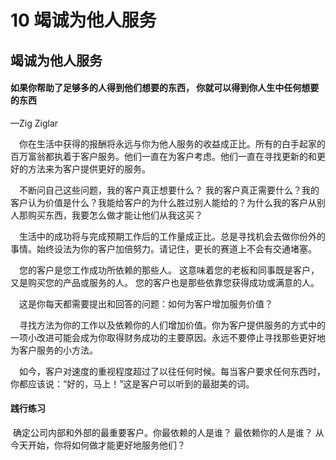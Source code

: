 # 10 竭诚为他人服务

## 竭诚为他人服务

#### 如果你帮助了足够多的人得到他们想要的东西， 你就可以得到你人生中任何想要的东西

—Zig Ziglar ​ 

　你在生活中获得的报酬将永远与你为他人服务的收益成正比。所有的白手起家的百万富翁都执着于客户服务。他们一直在为客户考虑。他们一直在寻找更新的和更好的方法来为客户提供更好的服务。 ​ 

　不断问自己这些问题，我的客户真正想要什么？ 我的客户真正需要什么？我的客户认为价值是什么？我能给客户的为什么胜过别人能给的？为什么我的客户从别人那购买东西，我要怎么做才能让他们从我这买？ ​

　生活中的成功将与完成预期工作后的工作量成正比。总是寻找机会去做你份外的事情。始终设法为你的客户加倍努力。请记住，更长的赛道上不会有交通堵塞。 ​ 

　您的客户是您工作成功所依赖的那些人。 这意味着您的老板和同事既是客户，又是购买您的产品或服务的人。 您的客户也是那些依靠您获得成功或满意的人。 ​ 

　这是你每天都需要提出和回答的问题：如何为客户增加服务价值？ ​ 

　寻找方法为你的工作以及依赖你的人们增加价值。你为客户提供服务的方式中的一项小改进可能会成为你取得财务成功的主要原因。永远不要停止寻找那些更好地为客户服务的小方法。 ​ 

　如今，客户对速度的重视程度超过了以往任何时候。每当客户要求任何东西时，你都应该说：“好的，马上！”这是客户可以听到的最甜美的词。

#### 践行练习

​ 确定公司内部和外部的最重要客户。你最依赖的人是谁？ 最依赖你的人是谁？ 从今天开始，你将如何做才能更好地服务他们？

​

